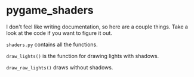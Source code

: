 # pygame_shaders

I don't feel like writing documentation, so here are a couple things. Take a look at the code if you want to figure it out.

`shaders.py` contains all the functions.

`draw_lights()` is the function for drawing lights with shadows.

`draw_raw_lights()` draws without shadows.
